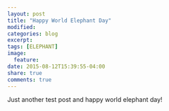 ```yaml
---
layout: post
title: "Happy World Elephant Day"
modified:
categories: blog
excerpt:
tags: [ELEPHANT]
image:
  feature:
date: 2015-08-12T15:39:55-04:00
share: true
comments: true
---
```



Just another test post and happy world elephant day!
